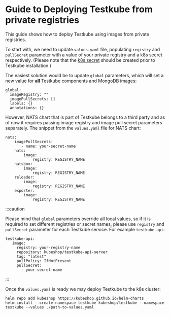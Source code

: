 # Guide to Deploying Testkube from private registries  

This guide shows how to deploy Testkube using images from private registries. 

To start with, we need to update `values.yaml` file, populating `registry` and `pullSecret` parameter with a value of your private registry and a k8s secret respectively. (Please
note that the [k8s secret](https://kubernetes.io/docs/tasks/configure-pod-container/pull-image-private-registry/) should be created prior to Testkube installation.)

The easiest solution would be to update `global` parameters, which will set a new value for **all** Testkube components and MongoDB images:

```aidl
global:
  imageRegistry: ""
  imagePullSecrets: []
  labels: {}
  annotations: {}
```
However, NATS chart that is part of Testkube belongs to a third party and as of now it requires passing image registry and image pull secret parameters separately. The snippet from the `values.yaml` file for NATS chart:
```aidl
nats:
    imagePullSecrets: 
       - name: your-secret-name
    nats:
        image:
            registry: REGISTRY_NAME 
    natsbox:
        image:
            registry: REGISTRY_NAME  
    reloader:
        image:
            registry: REGISTRY_NAME  
    exporter:
        image:
            registry: REGISTRY_NAME
```

:::caution

Please mind that `global` parameters override all local values, so if it is required to set different registries or secret names, please use `registry` and `pullSecret` parameter for each Testkube service. For example `testkube-api`:
```aidl
testkube-api:
   image: 
     registry: your-registry-name
     repository: kubeshop/testkube-api-server
     tag: "latest"
     pullPolicy: IfNotPresent
     pullSecret: 
       - your-secret-name

```
:::

Once the `values.yaml` is ready we may deploy Testkube to the k8s cluster:
```aidl
helm repo add kubeshop https://kubeshop.github.io/helm-charts
helm install --create-namespace testkube kubeshop/testkube --namespace testkube --values ./path-to-values.yaml
```